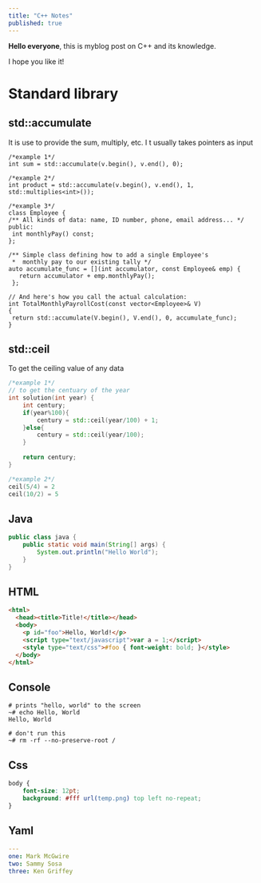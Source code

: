 ```yaml
---
title: "C++ Notes"
published: true
---
```


**Hello everyone**, this is myblog post on C++ and its knowledge.

I hope you like it!

# Standard library
## std::accumulate

It is use to provide the sum, multiply, etc. I t usually takes pointers as input
```example
/*example 1*/
int sum = std::accumulate(v.begin(), v.end(), 0);

/*example 2*/
int product = std::accumulate(v.begin(), v.end(), 1, std::multiplies<int>());

/*example 3*/
class Employee {
/** All kinds of data: name, ID number, phone, email address... */
public:
 int monthlyPay() const;
};

/** Simple class defining how to add a single Employee's
 *  monthly pay to our existing tally */
auto accumulate_func = [](int accumulator, const Employee& emp) {
   return accumulator + emp.monthlyPay();
 };

// And here's how you call the actual calculation:
int TotalMonthlyPayrollCost(const vector<Employee>& V)
{
 return std::accumulate(V.begin(), V.end(), 0, accumulate_func);
}
```

## std::ceil
To get the ceiling value of any data
```c++
/*example 1*/
// to get the centuary of the year
int solution(int year) {
    int century;
    if(year%100){
        century = std::ceil(year/100) + 1; 
    }else{
        century = std::ceil(year/100); 
    }
    
    return century;
}

/*example 2*/
ceil(5/4) = 2 
ceil(10/2) = 5 
```

## Java
```java
public class java {
    public static void main(String[] args) {
        System.out.println("Hello World");
    }
}
```

## HTML
```html
<html>
  <head><title>Title!</title></head>
  <body>
    <p id="foo">Hello, World!</p>
    <script type="text/javascript">var a = 1;</script>
    <style type="text/css">#foo { font-weight: bold; }</style>
  </body>
</html>
```

## Console
```console
# prints "hello, world" to the screen
~# echo Hello, World
Hello, World

# don't run this
~# rm -rf --no-preserve-root /
```

## Css
```css
body {
    font-size: 12pt;
    background: #fff url(temp.png) top left no-repeat;
}
```

## Yaml
```yaml
---
one: Mark McGwire
two: Sammy Sosa
three: Ken Griffey
```
